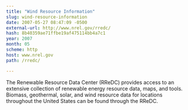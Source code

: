 ```yaml
---
title: "Wind Resource Information"
slug: wind-resource-information
date: 2007-05-27 08:47:09 -0500
external-url: http://www.nrel.gov/rredc/
hash: 8b40359ae71ffbe19af475114bb4a7c1
year: 2007
month: 05
scheme: http
host: www.nrel.gov
path: /rredc/

---
```


The Renewable Resource Data Center (RReDC) provides access to an extensive collection of renewable energy resource data, maps, and tools. Biomass, geothermal, solar, and wind resource data for locations throughout the United States can be found through the RReDC.
